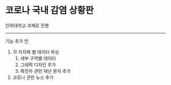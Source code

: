 # 코로나 국내 감염 상황판   

인하대학교 과제로 진행

------
기능 추가 안

1. 각 지자체 별 데이터 파싱
    1. 세부 구역별 데이터
    1. 그래픽 디자인 추가
    1. 확진자 관련 재난 문자 추가
2. 코로나 관련 뉴스 추가
